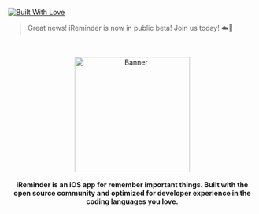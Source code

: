 [![Built With Love](https://img.shields.io/badge/Built-With%20Love-red)](https://appwrite.io/company/careers)
> Great news! iReminder is now in public beta! Join us today! ☁️🎉

<br />
<p align="center">
    <img height="234" src="https://github.com/ialexballa/iReminder/blob/main/img/iReminder-banner.png" alt="Banner">
    <br />
    <br />
    <b>iReminder is an iOS app for remember important things. Built with the open source community and optimized for developer experience in the coding languages you love.</b>
    <br />
    <br />
</p>
